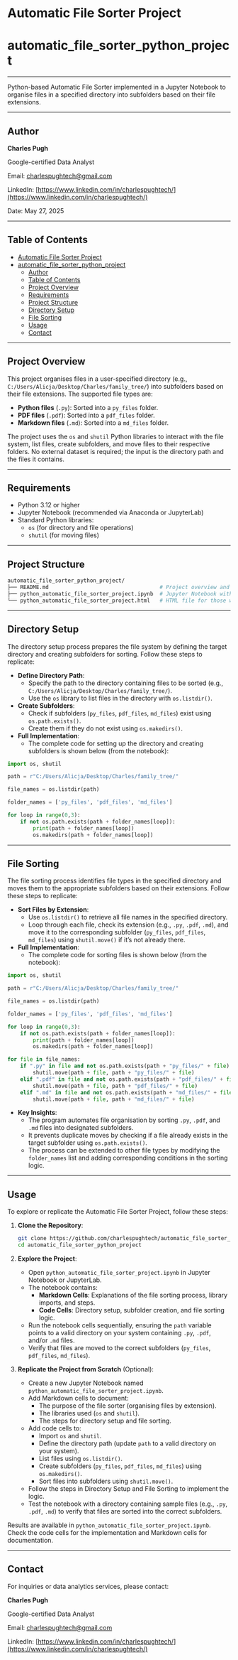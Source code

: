 # Automatic File Sorter Project

# automatic_file_sorter_python_project

---

Python-based Automatic File Sorter implemented in a Jupyter Notebook to organise files in a specified directory into subfolders based on their file extensions.

---

## Author

**Charles Pugh**

Google-certified Data Analyst

Email: [charlespughtech@gmail.com](mailto:charlespughtech@gmail.com)

LinkedIn: [https://www.linkedin.com/in/charlespughtech/](https://www.linkedin.com/in/charlespughtech/)

Date: May 27, 2025

---

## Table of Contents

- [Automatic File Sorter Project](#automatic-file-sorter-project)
- [automatic_file_sorter_python_project](#automatic_file_sorter_python_project)
  - [Author](#author)
  - [Table of Contents](#table-of-contents)
  - [Project Overview](#project-overview)
  - [Requirements](#requirements)
  - [Project Structure](#project-structure)
  - [Directory Setup](#directory-setup)
  - [File Sorting](#file-sorting)
  - [Usage](#usage)
  - [Contact](#contact)

---

## Project Overview

This project organises files in a user-specified directory (e.g., `C:/Users/Alicja/Desktop/Charles/family_tree/`) into subfolders based on their file extensions. The supported file types are:

- **Python files** (`.py`): Sorted into a `py_files` folder.
- **PDF files** (`.pdf`): Sorted into a `pdf_files` folder.
- **Markdown files** (`.md`): Sorted into a `md_files` folder.

The project uses the `os` and `shutil` Python libraries to interact with the file system, list files, create subfolders, and move files to their respective folders. No external dataset is required; the input is the directory path and the files it contains.

---

## Requirements

- Python 3.12 or higher
- Jupyter Notebook (recommended via Anaconda or JupyterLab)
- Standard Python libraries:
  - `os` (for directory and file operations)
  - `shutil` (for moving files)

---

## Project Structure

```bash
automatic_file_sorter_python_project/
├── README.md                                   # Project overview and instructions
├── python_automatic_file_sorter_project.ipynb  # Jupyter Notebook with file sorter code
└── python_automatic_file_sorter_project.html   # HTML file for those who cannot view the Jupyter Notebook file
```

---

## Directory Setup

The directory setup process prepares the file system by defining the target directory and creating subfolders for sorting. Follow these steps to replicate:

- **Define Directory Path**:
  - Specify the path to the directory containing files to be sorted (e.g., `C:/Users/Alicja/Desktop/Charles/family_tree/`).
  - Use the `os` library to list files in the directory with `os.listdir()`.
- **Create Subfolders**:
  - Check if subfolders (`py_files`, `pdf_files`, `md_files`) exist using `os.path.exists()`.
  - Create them if they do not exist using `os.makedirs()`.
- **Full Implementation**:
  - The complete code for setting up the directory and creating subfolders is shown below (from the notebook):

```python
import os, shutil

path = r"C:/Users/Alicja/Desktop/Charles/family_tree/"

file_names = os.listdir(path)

folder_names = ['py_files', 'pdf_files', 'md_files']

for loop in range(0,3):
    if not os.path.exists(path + folder_names[loop]):
        print(path + folder_names[loop])
        os.makedirs(path + folder_names[loop])
```

---

## File Sorting

The file sorting process identifies file types in the specified directory and moves them to the appropriate subfolders based on their extensions. Follow these steps to replicate:

- **Sort Files by Extension**:
  - Use `os.listdir()` to retrieve all file names in the specified directory.
  - Loop through each file, check its extension (e.g., `.py`, `.pdf`, `.md`), and move it to the corresponding subfolder (`py_files`, `pdf_files`, `md_files`) using `shutil.move()` if it’s not already there.
- **Full Implementation**:
  - The complete code for sorting files is shown below (from the notebook):

```python
import os, shutil

path = r"C:/Users/Alicja/Desktop/Charles/family_tree/"

file_names = os.listdir(path)

folder_names = ['py_files', 'pdf_files', 'md_files']

for loop in range(0,3):
    if not os.path.exists(path + folder_names[loop]):
        print(path + folder_names[loop])
        os.makedirs(path + folder_names[loop])

for file in file_names:
    if ".py" in file and not os.path.exists(path + "py_files/" + file):
        shutil.move(path + file, path + "py_files/" + file)
    elif ".pdf" in file and not os.path.exists(path + "pdf_files/" + file):
        shutil.move(path + file, path + "pdf_files/" + file)
    elif ".md" in file and not os.path.exists(path + "md_files/" + file):
        shutil.move(path + file, path + "md_files/" + file)
```

- **Key Insights**:
  - The program automates file organisation by sorting `.py`, `.pdf`, and `.md` files into designated subfolders.
  - It prevents duplicate moves by checking if a file already exists in the target subfolder using `os.path.exists()`.
  - The process can be extended to other file types by modifying the `folder_names` list and adding corresponding conditions in the sorting logic.

---

## Usage

To explore or replicate the Automatic File Sorter Project, follow these steps:

1. **Clone the Repository**:

   ```bash
   git clone https://github.com/charlespughtech/automatic_file_sorter_python_project.git
   cd automatic_file_sorter_python_project
   ```

2. **Explore the Project**:

   - Open `python_automatic_file_sorter_project.ipynb` in Jupyter Notebook or JupyterLab.
   - The notebook contains:
     - **Markdown Cells**: Explanations of the file sorting process, library imports, and steps.
     - **Code Cells**: Directory setup, subfolder creation, and file sorting logic.
   - Run the notebook cells sequentially, ensuring the `path` variable points to a valid directory on your system containing `.py`, `.pdf`, and/or `.md` files.
   - Verify that files are moved to the correct subfolders (`py_files`, `pdf_files`, `md_files`).

3. **Replicate the Project from Scratch** (Optional):

   - Create a new Jupyter Notebook named `python_automatic_file_sorter_project.ipynb`.
   - Add Markdown cells to document:
     - The purpose of the file sorter (organising files by extension).
     - The libraries used (`os` and `shutil`).
     - The steps for directory setup and file sorting.
   - Add code cells to:
     - Import `os` and `shutil`.
     - Define the directory path (update `path` to a valid directory on your system).
     - List files using `os.listdir()`.
     - Create subfolders (`py_files`, `pdf_files`, `md_files`) using `os.makedirs()`.
     - Sort files into subfolders using `shutil.move()`.
   - Follow the steps in Directory Setup and File Sorting to implement the logic.
   - Test the notebook with a directory containing sample files (e.g., `.py`, `.pdf`, `.md`) to verify that files are sorted into the correct subfolders.

Results are available in `python_automatic_file_sorter_project.ipynb`. Check the code cells for the implementation and Markdown cells for documentation.

---

## Contact

For inquiries or data analytics services, please contact:

**Charles Pugh**

Google-certified Data Analyst

Email: [charlespughtech@gmail.com](mailto:charlespughtech@gmail.com)

LinkedIn: [https://www.linkedin.com/in/charlespughtech/](https://www.linkedin.com/in/charlespughtech/)
